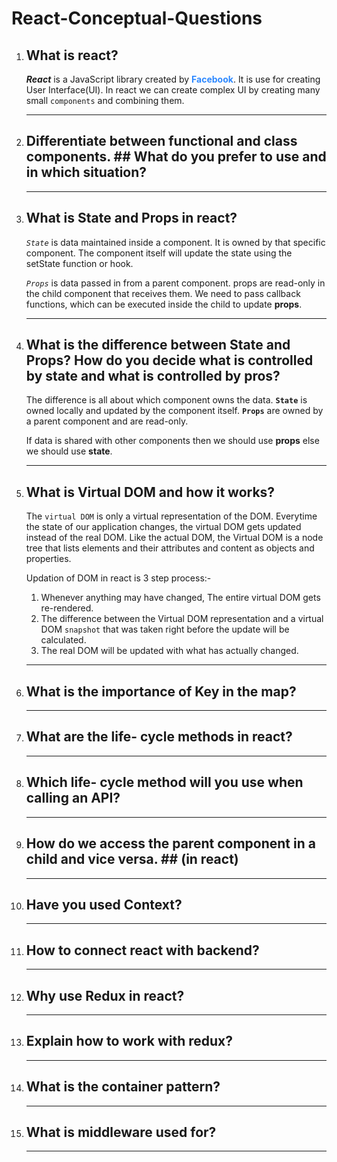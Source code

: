 # React-Conceptual-Questions

1.  ## What is react?
    _**React**_ is a JavaScript library created by **<span style="color:#2D88FF;">Facebook</span>**. It is use for creating User Interface(UI). In react we can create complex UI by creating many small `components` and combining them.
    ***
2.  ## Differentiate between functional and class components. ## What do you prefer to use and in which situation?
    ***
3.  ## What is State and Props in react?

    _`State`_ is data maintained inside a component. It is owned by that specific component. The component itself will update the state using the setState function or hook.

    _`Props`_ is data passed in from a parent component. props are read-only in the child component that receives them. We need to pass callback functions, which can be executed inside the child to update **props**.

    ***

4.  ## What is the difference between State and Props? How do you decide what is controlled by state and what is controlled by pros?

    The difference is all about which component owns the data. **`State`** is owned locally and updated by the component itself. **`Props`** are owned by a parent component and are read-only.

    If data is shared with other components then we should use **props** else we should use **state**.

    ***

5.  ## What is Virtual DOM and how it works?

    The `virtual DOM` is only a virtual representation of the DOM. Everytime the state of our application changes, the virtual DOM gets updated instead of the real DOM. Like the actual DOM, the Virtual DOM is a node tree that lists elements and their attributes and content as objects and properties.

    Updation of DOM in react is 3 step process:-

    1.  Whenever anything may have changed, The entire virtual DOM gets re-rendered.
    2.  The difference between the Virtual DOM representation and a virtual DOM `snapshot` that was taken right before the update will be calculated.
    3.  The real DOM will be updated with what has actually changed.

    ***

6.  ## What is the importance of Key in the map?
    ***
7.  ## What are the life- cycle methods in react?
    ***
8.  ## Which life- cycle method will you use when calling an API?
    ***
9.  ## How do we access the parent component in a child and vice versa. ## (in react)
    ***
10. ## Have you used Context?
    ***
11. ## How to connect react with backend?
    ***
12. ## Why use Redux in react?
    ***
13. ## Explain how to work with redux?
    ***
14. ## What is the container pattern?
    ***
15. ## What is middleware used for?
    ***
